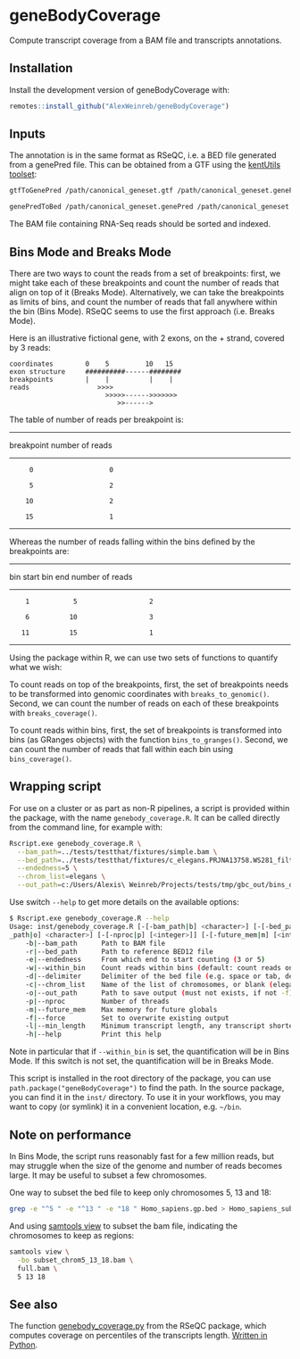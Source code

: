 
# geneBodyCoverage


Compute transcript coverage from a BAM file and transcripts annotations.

## Installation

Install the development version of geneBodyCoverage with:

``` r
remotes::install_github("AlexWeinreb/geneBodyCoverage")
```

## Inputs

The annotation is in the same format as RSeQC, i.e. a BED file generated from a genePred file. This can be obtained from a GTF using the [kentUtils toolset](https://hgdownload.soe.ucsc.edu/admin/exe/):

```bash
gtfToGenePred /path/canonical_geneset.gtf /path/canonical_geneset.genePred

genePredToBed /path/canonical_geneset.genePred /path/canonical_geneset.genePred.bed
```

The BAM file containing RNA-Seq reads should be sorted and indexed.


## Bins Mode and Breaks Mode

There are two ways to count the reads from a set of breakpoints: first, we might take each of these breakpoints and count the number of reads that align on top of it (Breaks Mode). Alternatively, we can take the breakpoints as limits of bins, and count the number of reads that fall anywhere within the bin (Bins Mode). RSeQC seems to use the first approach (i.e. Breaks Mode).

Here is an illustrative fictional gene, with 2 exons, on the + strand, covered by 3 reads:

```{text}
coordinates        0    5         10   15
exon structure     ##########------########
breakpoints        |    |          |    |  
reads                 >>>>
                        >>>>>------>>>>>>>
                           >>------>
```

The table of number of reads per breakpoint is:

------------------------------
  breakpoint   number of reads
------------ -----------------
         0                   0

         5                   2

        10                   2

        15                   1
------------------------------

Whereas the number of reads falling within the bins defined by the breakpoints are:

----------------------------------------
  bin start     bin end  number of reads
----------- ----------- ----------------
        1           5                  2

        6          10                  3

       11          15                  1
----------------------------------------


Using the package within R, we can use two sets of functions to quantify what we wish:

To count reads on top of the breakpoints, first, the set of breakpoints needs to be transformed into genomic coordinates with `breaks_to_genomic()`. Second, we can count the number of reads on each of these breakpoints with `breaks_coverage()`.

To count reads within bins, first, the set of breakpoints is transformed into bins (as GRanges objects) with the function `bins_to_granges()`. Second, we can count the number of reads that fall within each bin using `bins_coverage()`.






## Wrapping script

For use on a cluster or as part as non-R pipelines, a script is provided within the package, with the name `genebody_coverage.R`. It can be called directly from the command line, for example with:

```bash
Rscript.exe genebody_coverage.R \
  --bam_path=../tests/testthat/fixtures/simple.bam \
  --bed_path=../tests/testthat/fixtures/c_elegans.PRJNA13758.WS281_filtered.bed \
  --endedness=5 \
  --chrom_list=elegans \
  --out_path=c:/Users/Alexis\ Weinreb/Projects/tests/tmp/gbc_out/bins_output.rds
```

Use switch `--help` to get more details on the available options:

```bash
$ Rscript.exe genebody_coverage.R --help
Usage: inst/genebody_coverage.R [-[-bam_path|b] <character>] [-[-bed_path|r] <character>] [-[-endedness|e] <integer>] [-[-within_bin|w]] [-[-delimiter|d] [<character>]] [-[-chrom_list|c] [<character>]] [-[-out
_path|o] <character>] [-[-nproc|p] [<integer>]] [-[-future_mem|m] [<integer>]] [-[-force|f]] [-[-min_length|l] [<integer>]] [-[-help|h]]
    -b|--bam_path      Path to BAM file
    -r|--bed_path      Path to reference BED12 file
    -e|--endedness     From which end to start counting (3 or 5)
    -w|--within_bin    Count reads within bins (default: count reads on the breaks)
    -d|--delimiter     Delimiter of the bed file (e.g. space or tab, default: tab)
    -c|--chrom_list    Name of the list of chromosomes, or blank (elegans, hg38 accepted)
    -o|--out_path      Path to save output (must not exists, if not -f)
    -p|--nproc         Number of threads
    -m|--future_mem    Max memory for future globals
    -f|--force         Set to overwrite existing output
    -l|--min_length    Minimum transcript length, any transcript shorter will be ignored (default: 100 bp)
    -h|--help          Print this help
```

Note in particular that if `--within_bin` is set, the quantification will be in Bins Mode. If this switch is not set, the quantification will be in Breaks Mode.

This script is installed in the root directory of the package, you can use `path.package("geneBodyCoverage")` to find the path. In the source package, you can find it in the `inst/` directory. To use it in your workflows, you may want to copy (or symlink) it in a convenient location, e.g. `~/bin`.



## Note on performance

In Bins Mode, the script runs reasonably fast for a few million reads, but may struggle when the size of the genome and number of reads becomes large. It may be useful to subset a few chromosomes.

One way to subset the bed file to keep only chromosomes 5, 13 and 18:
```bash
grep -e "^5 " -e "^13 " -e "18 " Homo_sapiens.gp.bed > Homo_sapiens_subset.gp.bed
```

And using [samtools view](http://www.htslib.org/doc/samtools-view.html) to subset the bam file, indicating the chromosomes to keep as regions:

```bash
samtools view \
  -bo subset_chrom5_13_18.bam \
  full.bam \
  5 13 18
```


## See also

The function [genebody_coverage.py](https://rseqc.sourceforge.net/#genebody-coverage-py) from the RSeQC package, which computes coverage on percentiles of the transcripts length. [Written in Python](https://github.com/MonashBioinformaticsPlatform/RSeQC/blob/master/rseqc/modules/geneBody_coverage.py).
